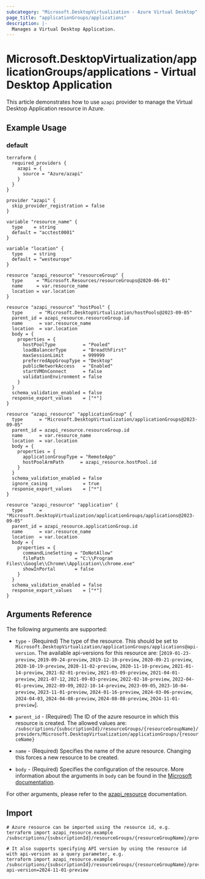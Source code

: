 ```yaml
---
subcategory: "Microsoft.DesktopVirtualization - Azure Virtual Desktop"
page_title: "applicationGroups/applications"
description: |-
  Manages a Virtual Desktop Application.
---
```


# Microsoft.DesktopVirtualization/applicationGroups/applications - Virtual Desktop Application

This article demonstrates how to use `azapi` provider to manage the Virtual Desktop Application resource in Azure.

## Example Usage

### default

```hcl
terraform {
  required_providers {
    azapi = {
      source = "Azure/azapi"
    }
  }
}

provider "azapi" {
  skip_provider_registration = false
}

variable "resource_name" {
  type    = string
  default = "acctest0001"
}

variable "location" {
  type    = string
  default = "westeurope"
}

resource "azapi_resource" "resourceGroup" {
  type     = "Microsoft.Resources/resourceGroups@2020-06-01"
  name     = var.resource_name
  location = var.location
}

resource "azapi_resource" "hostPool" {
  type      = "Microsoft.DesktopVirtualization/hostPools@2023-09-05"
  parent_id = azapi_resource.resourceGroup.id
  name      = var.resource_name
  location  = var.location
  body = {
    properties = {
      hostPoolType          = "Pooled"
      loadBalancerType      = "BreadthFirst"
      maxSessionLimit       = 999999
      preferredAppGroupType = "Desktop"
      publicNetworkAccess   = "Enabled"
      startVMOnConnect      = false
      validationEnvironment = false
    }
  }
  schema_validation_enabled = false
  response_export_values    = ["*"]
}

resource "azapi_resource" "applicationGroup" {
  type      = "Microsoft.DesktopVirtualization/applicationGroups@2023-09-05"
  parent_id = azapi_resource.resourceGroup.id
  name      = var.resource_name
  location  = var.location
  body = {
    properties = {
      applicationGroupType = "RemoteApp"
      hostPoolArmPath      = azapi_resource.hostPool.id
    }
  }
  schema_validation_enabled = false
  ignore_casing             = true
  response_export_values    = ["*"]
}

resource "azapi_resource" "application" {
  type      = "Microsoft.DesktopVirtualization/applicationGroups/applications@2023-09-05"
  parent_id = azapi_resource.applicationGroup.id
  name      = var.resource_name
  location  = var.location
  body = {
    properties = {
      commandLineSetting = "DoNotAllow"
      filePath           = "C:\\Program Files\\Google\\Chrome\\Application\\chrome.exe"
      showInPortal       = false
    }
  }
  schema_validation_enabled = false
  response_export_values    = ["*"]
}

```



## Arguments Reference

The following arguments are supported:

* `type` - (Required) The type of the resource. This should be set to `Microsoft.DesktopVirtualization/applicationGroups/applications@api-version`. The available api-versions for this resource are: [`2019-01-23-preview`, `2019-09-24-preview`, `2019-12-10-preview`, `2020-09-21-preview`, `2020-10-19-preview`, `2020-11-02-preview`, `2020-11-10-preview`, `2021-01-14-preview`, `2021-02-01-preview`, `2021-03-09-preview`, `2021-04-01-preview`, `2021-07-12`, `2021-09-03-preview`, `2022-02-10-preview`, `2022-04-01-preview`, `2022-09-09`, `2022-10-14-preview`, `2023-09-05`, `2023-10-04-preview`, `2023-11-01-preview`, `2024-01-16-preview`, `2024-03-06-preview`, `2024-04-03`, `2024-04-08-preview`, `2024-08-08-preview`, `2024-11-01-preview`].

* `parent_id` - (Required) The ID of the azure resource in which this resource is created. The allowed values are:  
  `/subscriptions/{subscriptionId}/resourceGroups/{resourceGroupName}/providers/Microsoft.DesktopVirtualization/applicationGroups/{resourceName}`

* `name` - (Required) Specifies the name of the azure resource. Changing this forces a new resource to be created.

* `body` - (Required) Specifies the configuration of the resource. More information about the arguments in `body` can be found in the [Microsoft documentation](https://learn.microsoft.com/en-us/azure/templates/Microsoft.DesktopVirtualization/applicationGroups/applications?pivots=deployment-language-terraform).

For other arguments, please refer to the [azapi_resource](https://registry.terraform.io/providers/Azure/azapi/latest/docs/resources/resource) documentation.

## Import

 ```shell
 # Azure resource can be imported using the resource id, e.g.
 terraform import azapi_resource.example /subscriptions/{subscriptionId}/resourceGroups/{resourceGroupName}/providers/Microsoft.DesktopVirtualization/applicationGroups/{resourceName}/applications/{resourceName}
 
 # It also supports specifying API version by using the resource id with api-version as a query parameter, e.g.
 terraform import azapi_resource.example /subscriptions/{subscriptionId}/resourceGroups/{resourceGroupName}/providers/Microsoft.DesktopVirtualization/applicationGroups/{resourceName}/applications/{resourceName}?api-version=2024-11-01-preview
 ```
